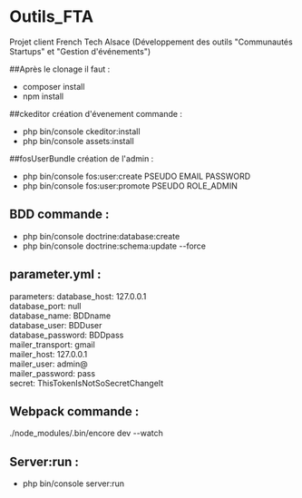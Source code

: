# Outils_FTA
Projet client French Tech Alsace (Développement des outils "Communautés Startups" et "Gestion d'événements")

##Après le clonage il faut :

- composer install
- npm install

##ckeditor création d'évenement commande :

- php bin/console ckeditor:install
- php bin/console assets:install 

##fosUserBundle création de l'admin :

- php bin/console fos:user:create PSEUDO EMAIL PASSWORD 
- php bin/console fos:user:promote PSEUDO ROLE_ADMIN 

## BDD commande :

- php bin/console doctrine:database:create 
- php bin/console doctrine:schema:update --force

## parameter.yml :

  parameters:
      database_host: 127.0.0.1  
      database_port: null  
      database_name: BDDname  
      database_user: BDDuser  
      database_password: BDDpass  
      mailer_transport: gmail  
      mailer_host: 127.0.0.1  
      mailer_user: admin@  
      mailer_password: pass  
      secret: ThisTokenIsNotSoSecretChangeIt  


## Webpack commande :

./node_modules/.bin/encore dev --watch  

## Server:run :

- php bin/console server:run

